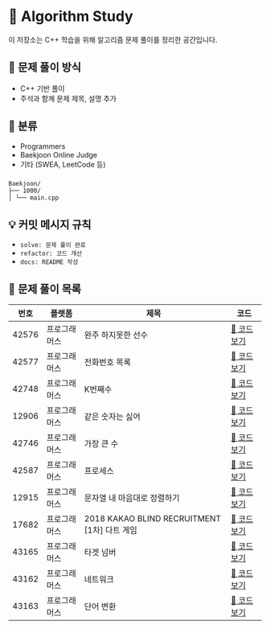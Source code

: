 # 📘 Algorithm Study

이 저장소는 C++ 학습을 위해 알고리즘 문제 풀이를 정리한 공간입니다.
## 📝 문제 풀이 방식

- C++ 기반 풀이
- 주석과 함께 문제 제목, 설명 추가


## 📂 분류

- Programmers
- Baekjoon Online Judge
- 기타 (SWEA, LeetCode 등)
###
```
Baekjoon/
├── 1000/
│ └── main.cpp
```

## 💡 커밋 메시지 규칙

- `solve: 문제 풀이 완료`
- `refactor: 코드 개선`
- `docs: README 작성`

## 📄 문제 풀이 목록

| 번호 | 플랫폼 | 제목 | 코드 |
|------|--------|------|------|
| 42576 | 프로그래머스 | 완주 하지못한 선수 | [🔗 코드 보기](./Programmers/42576/main.cpp) |
| 42577 | 프로그래머스 | 전화번호 목록 | [🔗 코드 보기](./Programmers/42577/main.cpp) |
| 42748 | 프로그래머스 | K번째수 | [🔗 코드 보기](./Programmers/42748/main.cpp) |
| 12906 | 프로그래머스 | 같은 숫자는 싫어 | [🔗 코드 보기](./Programmers/12906/main.cpp) |
| 42746 | 프로그래머스 | 가장 큰 수 | [🔗 코드 보기](./Programmers/42746/main.cpp) |
| 42587 | 프로그래머스 | 프로세스 | [🔗 코드 보기](./Programmers/42587/main.cpp) |
| 12915 | 프로그래머스 | 문자열 내 마음대로 정렬하기 | [🔗 코드 보기](./Programmers/12915/main.cpp) |
| 17682 | 프로그래머스 | 2018 KAKAO BLIND RECRUITMENT [1차] 다트 게임 | [🔗 코드 보기](./Programmers/17682/main.cpp) |
| 43165 | 프로그래머스 | 타겟 넘버 | [🔗 코드 보기](./Programmers/0/43165.cpp) |
| 43162 | 프로그래머스 | 네트워크 | [🔗 코드 보기](./Programmers/43162/main.cpp) |
| 43163 | 프로그래머스 | 단어 변환 | [🔗 코드 보기](./Programmers/43163/main.cpp) |


<!--
| 0 | 프로그래머스 | 제목 | [🔗 코드 보기](./Programmers/0/main.cpp) |